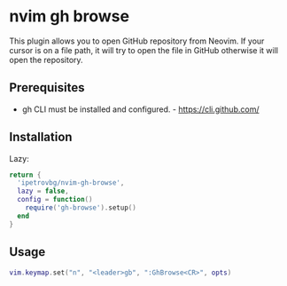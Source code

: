 # nvim gh browse

This plugin allows you to open GitHub repository from Neovim.
If your cursor is on a file path, it will try to open the file in GitHub otherwise it will open the repository.

## Prerequisites
- gh CLI must be installed and configured. - https://cli.github.com/

## Installation

Lazy:
```lua
return {
  'ipetrovbg/nvim-gh-browse',
  lazy = false,
  config = function()
    require('gh-browse').setup()
  end
}
```

## Usage
```lua
vim.keymap.set("n", "<leader>gb", ":GhBrowse<CR>", opts)
```
